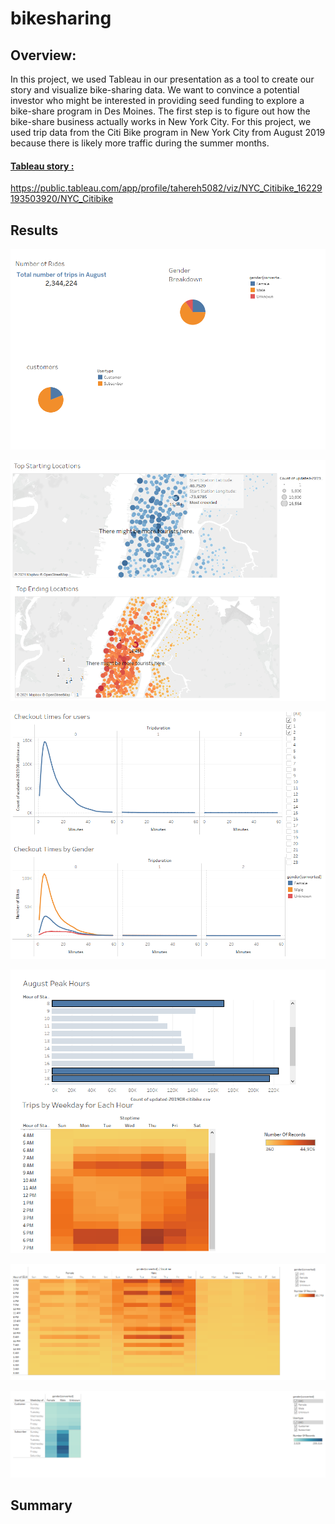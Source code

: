 # bikesharing

## Overview:
In this project, we used Tableau in our presentation as a tool to create our story and visualize bike-sharing data.
We want to convince a potential investor who might be interested in providing seed funding to explore a bike-share program in Des Moines. The first step is to figure out how the bike-share business actually works in New York City.
For this project, we used trip data from the Citi Bike program in New York City from August 2019 because there is likely more traffic during the summer months.
#### [Tableau story :](https://public.tableau.com/app/profile/tahereh5082/viz/NYC_Citibike_16229193503920/NYC_Citibike) 
https://public.tableau.com/app/profile/tahereh5082/viz/NYC_Citibike_16229193503920/NYC_Citibike

## Results


![1.png](https://github.com/tjavaheripour/bikesharing/blob/main/Resources/1.PNG)

![2.png](https://github.com/tjavaheripour/bikesharing/blob/main/Resources/2.PNG)

![3.png](https://github.com/tjavaheripour/bikesharing/blob/main/Resources/3.PNG)

![4.png](https://github.com/tjavaheripour/bikesharing/blob/main/Resources/4.PNG)

![5.png](https://github.com/tjavaheripour/bikesharing/blob/main/Resources/5.PNG)

![6.png](https://github.com/tjavaheripour/bikesharing/blob/main/Resources/6.PNG)

## Summary
